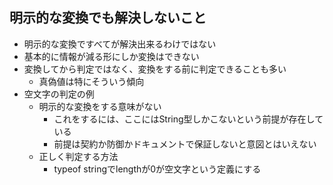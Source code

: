 ## 明示的な変換でも解決しないこと

- 明示的な変換ですべてが解決出来るわけではない
- 基本的に情報が減る形にしか変換はできない
- 変換してから判定ではなく、変換をする前に判定できることも多い
    - 真偽値は特にそういう傾向
- 空文字の判定の例
    - 明示的な変換をする意味がない
        - これをするには、ここにはString型しかこないという前提が存在している
        - 前提は契約か防御かドキュメントで保証しないと意図とはいえない
    - 正しく判定する方法
        - typeof stringでlengthが0が空文字という定義にする
        
